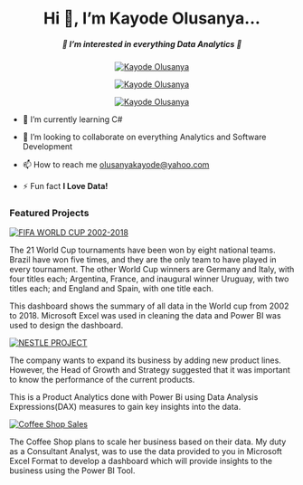 <h1 align="center">Hi 👋, I’m Kayode Olusanya...</h1>
<h5 align="center">👀 I’m interested in everything Data Analytics 👀 </h5>

<p align="center"> <a href="https://www.linkedin.com/in/kayodeolusanya/"><img src="https://img.shields.io/badge/-Connect With Kayode%20Olusanya-blue?logo=linkedin&style=for-the-badge" alt="Kayode Olusanya" /></a>
<p align="center"> <a href="https://twitter.com/keayslayer?s=08" target="blank"><img src="https://img.shields.io/badge/-Follow Kayode_Olusanya-white?logo=twitter&style=for-the-badge" alt="Kayode Olusanya" /></a> </p>
<p align="center"> <a href="https://instagram.com/kayslayer?igshid=ZDdkNTZiNTM="><img src="https://img.shields.io/badge/-Follow Kayode%20Olusanya-white?logo=instagram&style=for-the-badge" alt="Kayode Olusanya" /></a>



- 🌱 I’m currently learning C#

- 💞️ I’m looking to collaborate on everything Analytics and Software Development

- 📫 How to reach me olusanyakayode@yahoo.com 

- ⚡ Fun fact **I Love Data!**
  
  
<h3 align="left">Featured Projects</h3>
<p align="left"> <p>
<p align="left"> <a href="https://github.com/kayodeolusanya/FIFA-WORLD-CUP-2002-2018"><img src="https://img.shields.io/badge/-FIFA_WORLD_CUP_2002_2018-black?logo=github&style=for-the-badge" alt="FIFA WORLD CUP 2002-2018" /></a>
<p align="left"> The 21 World Cup tournaments have been won by eight national teams. Brazil have won five times, and they are the only team to have played in every tournament. The other World Cup winners are Germany and Italy, with four titles each; Argentina, France, and inaugural winner Uruguay, with two titles each; and England and Spain, with one title each.<p>
<p align="left"> This dashboard shows the summary of all data in the World cup from 2002 to 2018. Microsoft Excel was used in cleaning the data and Power BI was used to design the dashboard.<p>
  
  
<p align="left"> <a href="https://github.com/kayodeolusanya/NESTLE-PROJECT"><img src="https://img.shields.io/badge/-NESTLE_PROJECT-black?logo=github&style=for-the-badge" alt="NESTLE PROJECT" /></a>
<p align="left"> The company wants to expand its business by adding new product lines. However, the Head of Growth and Strategy suggested that it was important to know the performance of the current products. <p>
<p align="left">This is a Product Analytics done with Power Bi using Data Analysis Expressions(DAX) measures to gain key insights into the data.<p>
  
  
<p align="left"> <a href="https://github.com/kayodeolusanya/Gift-Warieta-Coffee-Shop-Sales"><img src="https://img.shields.io/badge/-Coffee_Shop_Sales-black?logo=github&style=for-the-badge" alt="Coffee Shop Sales" /></a>
<p align="left"> The Coffee Shop plans to scale her business based on their data. My duty as a Consultant Analyst, was to use the data provided to you in Microsoft Excel Format to develop a dashboard which will provide insights to the business using the Power BI Tool.<p>

<!---
kayodeolusanya/kayodeolusanya is a ✨ special ✨ repository because its `README.md` (this file) appears on your GitHub profile.
You can click the Preview link to take a look at your changes.
--->
